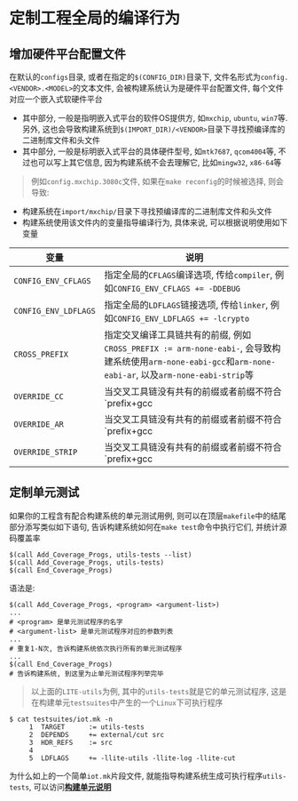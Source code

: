 # 定制工程全局的编译行为

## 增加硬件平台配置文件

在默认的`configs`目录, 或者在指定的`$(CONFIG_DIR)`目录下, 文件名形式为`config.<VENDOR>.<MODEL>`的文本文件, 会被构建系统认为是硬件平台配置文件, 每个文件对应一个嵌入式软硬件平台

* 其中<VENDOR>部分, 一般是指明嵌入式平台的软件OS提供方, 如`mxchip`, `ubuntu`, `win7`等. 另外, 这也会导致构建系统到`$(IMPORT_DIR)/<VENDOR>`目录下寻找预编译库的二进制库文件和头文件
* 其中<MODEL>部分, 一般是标明嵌入式平台的具体硬件型号, 如`mtk7687`, `qcom4004`等, 不过也可以写上其它信息, 因为构建系统不会去理解它, 比如`mingw32`, `x86-64`等

> 例如`config.mxchip.3080c`文件, 如果在`make reconfig`的时候被选择, 则会导致:

* 构建系统在`import/mxchip/`目录下寻找预编译库的二进制库文件和头文件
* 构建系统使用该文件内的变量指导编译行为, 具体来说, 可以根据说明使用如下变量

| 变量                  | 说明                                      |
|-----------------------|-------------------------------------------|
| `CONFIG_ENV_CFLAGS`   | 指定全局的`CFLAGS`编译选项, 传给`compiler`, 例如`CONFIG_ENV_CFLAGS += -DDEBUG` |
| `CONFIG_ENV_LDFLAGS`  | 指定全局的`LDFLAGS`链接选项, 传给`linker`, 例如`CONFIG_ENV_LDFLAGS += -lcrypto` |
| `CROSS_PREFIX`        | 指定交叉编译工具链共有的前缀, 例如`CROSS_PREFIX := arm-none-eabi-`, 会导致构建系统使用`arm-none-eabi-gcc`和`arm-none-eabi-ar`, 以及`arm-none-eabi-strip`等 |
| `OVERRIDE_CC`         | 当交叉工具链没有共有的前缀或者前缀不符合`prefix+gcc|ar|strip`类型时, 例如`armcc`, 可用`OVERRIDE_CC = armcc`单独指定C编译器 |
| `OVERRIDE_AR`         | 当交叉工具链没有共有的前缀或者前缀不符合`prefix+gcc|ar|strip`类型时, 例如`armar`, 可用`OVERRIDE_AR = armar`单独指定库压缩器 |
| `OVERRIDE_STRIP`      | 当交叉工具链没有共有的前缀或者前缀不符合`prefix+gcc|ar|strip`类型时, 例如`armcc`没有对应的strip程序, 可用`OVERRIDE_STRIP = true`单独指定strip程序不执行 |

## 定制单元测试

如果你的工程含有配合构建系统的单元测试用例, 则可以在顶层`makefile`中的结尾部分添写类似如下语句, 告诉构建系统如何在`make test`命令中执行它们, 并统计源码覆盖率

    $(call Add_Coverage_Progs, utils-tests --list)
    $(call Add_Coverage_Progs, utils-tests)
    $(call End_Coverage_Progs)

语法是:

    $(call Add_Coverage_Progs, <program> <argument-list>)
    ...
    # <program> 是单元测试程序的名字
    # <argument-list> 是单元测试程序对应的参数列表
    ...
    # 重复1-N次, 告诉构建系统依次执行所有的单元测试程序
    ...
    $(call End_Coverage_Progs)
    # 告诉构建系统, 到这里为止单元测试程序列举完毕

> 以上面的`LITE-utils`为例, 其中的`utils-tests`就是它的单元测试程序, 这是在构建单元`testsuites`中产生的一个`Linux`下可执行程序

    $ cat testsuites/iot.mk -n
         1  TARGET      := utils-tests
         2  DEPENDS     += external/cut src
         3  HDR_REFS    := src
         4
         5  LDFLAGS     += -llite-utils -llite-log -llite-cut

为什么如上的一个简单`iot.mk`片段文件, 就能指导构建系统生成可执行程序`utils-tests`, 可以访问[**构建单元说明**](https://code.aliyun.com/edward.yangx/public-docs/wikis/build/build-system-units)